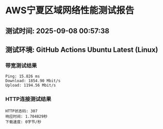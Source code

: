 # AWS宁夏区域网络性能测试报告
## 测试时间: 2025-09-08 00:57:38
## 测试环境: GitHub Actions Ubuntu Latest (Linux)

### 带宽测试结果
```
Ping: 15.826 ms
Download: 1854.90 Mbit/s
Upload: 1194.56 Mbit/s
```

### HTTP连接测试结果
```
HTTP状态码: 307
响应时间: 1.704829秒
下载速度: 0字节/秒
```

